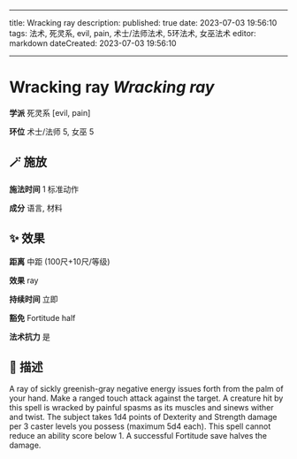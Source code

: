 
---
title: Wracking ray
description: 
published: true
date: 2023-07-03 19:56:10
tags: 法术, 死灵系, evil, pain, 术士/法师法术, 5环法术, 女巫法术
editor: markdown
dateCreated: 2023-07-03 19:56:10

---

# **Wracking ray** *Wracking ray*

**学派** 死灵系 \[evil, pain\] 

**环位** 术士/法师 5, 女巫 5

## 🪄 施放

**施法时间** 1 标准动作

**成分** 语言, 材料

## ✨ 效果  

**距离** 中距 (100尺+10尺/等级) 

**效果** ray 

**持续时间** 立即 

**豁免** Fortitude half

**法术抗力** 是

## 📖 描述

A ray of sickly greenish-gray negative energy issues forth from the palm of your hand. Make a ranged touch attack against the target. A creature hit by this spell is wracked by painful spasms as its muscles and sinews wither and twist. The subject takes 1d4 points of Dexterity and Strength damage per 3 caster levels you possess (maximum 5d4 each). This spell cannot reduce an ability score below 1. A successful Fortitude save halves the damage.
    